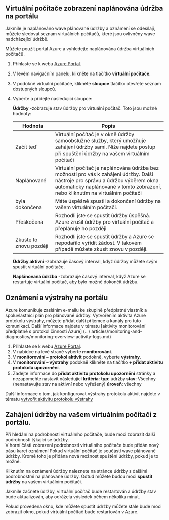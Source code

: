 
## <a name="view-vms-scheduled-for-maintenance-in-the-portal"></a>Virtuální počítače zobrazení naplánována údržba na portálu

Jakmile je naplánováno wave plánované údržby a oznámení se odesílají, můžete sledovat seznam virtuálních počítačů, které jsou ovlivněny wave nadcházející údržbě. 

Můžete použít portál Azure a vyhledejte naplánována údržba virtuálních počítačů.

1. Přihlaste se k webu [Azure Portal](https://portal.azure.com).

2. V levém navigačním panelu, klikněte na tlačítko **virtuální počítače**.

3. V podokně virtuální počítače, klikněte **sloupce** tlačítko otevřete seznam dostupných sloupců.

4. Vyberte a přidejte následující sloupce:

   **Údržby** -zobrazuje stav údržby pro virtuální počítač. Toto jsou možné hodnoty:
      
      | Hodnota | Popis |
      |-------|-------------|
      | Začít teď | Virtuální počítač je v okně údržby samoobslužné služby, který umožňuje zahájení údržby sami. Níže najdete postup při spuštění údržby na vašem virtuálním počítači | 
      | Naplánované | Virtuální počítač je naplánována údržba bez možnosti pro vás k zahájení údržby. Další nástroje pro správu a údržbu výběrem okna automaticky naplánované v tomto zobrazení, nebo kliknutím na virtuálním počítači | 
      | byla dokončena | Máte úspěšně spustil a dokončení údržby na vašem virtuálním počítači. | 
      | Přeskočena| Rozhodli jste se spustit údržby úspěšná. Azure zrušil údržby pro virtuální počítač a přeplánuje ho později | 
      | Zkuste to znovu později| Rozhodli jste se spustit údržby a Azure se nepodařilo vyřídit žádost. V takovém případě můžete zkusit znovu v později. | 
   
   **Údržby aktivní** -zobrazuje časový interval, když údržby můžete svým spustit virtuální počítače.
   
   **Naplánovaná údržba** -zobrazuje časový interval, když Azure se restartuje virtuální počítač, aby bylo možné dokončit údržbu. 




## <a name="notification-and-alerts-in-the-portal"></a>Oznámení a výstrahy na portálu

Azure komunikuje zasláním e-mailu ke skupině předplatné vlastník a spoluvlastníci plán pro plánované údržby. Vytvořením aktivita Azure protokolu výstrahy, můžete přidat další příjemce a kanály pro tuto komunikaci. Další informace najdete v tématu [aktivity monitorování předplatné s protokol činnosti Azure] (.. / articles/monitoring-and-diagnostics/monitoring-overview-activity-logs.md)

1. Přihlaste se k webu [Azure Portal](https://portal.azure.com).
2. V nabídce na levé straně vyberte **monitorování**. 
3. V **monitorování – protokol aktivit** podokně, vyberte **výstrahy**.
4. V **monitorování – výstrahy** podokně klikněte na tlačítko **+ přidat aktivitu protokolu upozornění**.
5. Zadejte informace do **přidat aktivitu protokolu upozornění** stránky a nezapomeňte nastavit následující **kritéria**: **typ**: údržby **stav**: Všechny (nenastavujte stav na aktivní nebo vyřešený) **úroveň**: všechny
    
Další informace o tom, jak konfigurovat výstrahy protokolu aktivit najdete v tématu [vytvořit aktivitu protokolu výstrahy](../articles/monitoring-and-diagnostics/monitoring-activity-log-alerts.md)
    
    
## <a name="start-maintenance-on-your-vm-from-the-portal"></a>Zahájení údržby na vašem virtuálním počítači z portálu.

Při hledání na podrobnosti virtuálního počítače, bude moci zobrazit další podrobnosti týkající se údržby.  
V horní části zobrazení podrobností virtuálního počítače bude přidán nový pásu karet oznámení Pokud virtuální počítač je součástí wave plánované údržby. Kromě toho je přidána nová možnost spuštění údržby, pokud je to možné. 


Kliknutím na oznámení údržby naleznete na stránce údržby s dalšími podrobnostmi na plánované údržby. Odtud můžete budou moci **spustit údržby** na vašem virtuálním počítači.

Jakmile začnete údržby, virtuální počítač bude restartován a údržby stav bude aktualizován, aby odrážela výsledek během několika minut.

Pokud provedena okno, kde můžete spustit údržby můžete stále bude moci zobrazit okno, pokud virtuální počítač bude restartován v Azure. 
